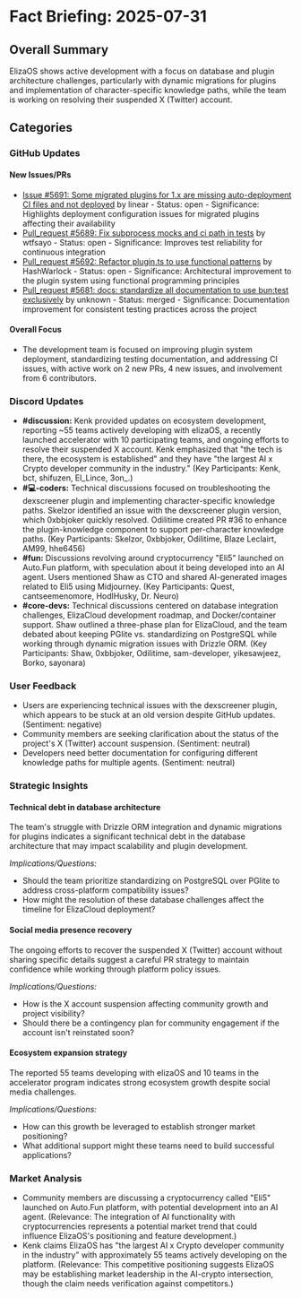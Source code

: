 # Fact Briefing: 2025-07-31

## Overall Summary
ElizaOS shows active development with a focus on database and plugin architecture challenges, particularly with dynamic migrations for plugins and implementation of character-specific knowledge paths, while the team is working on resolving their suspended X (Twitter) account.

## Categories

### GitHub Updates

#### New Issues/PRs
- [Issue #5691: Some migrated plugins for 1.x are missing auto-deployment CI files and not deployed](https://github.com/elizaOS/eliza/issues/5691) by linear - Status: open - Significance: Highlights deployment configuration issues for migrated plugins affecting their availability
- [Pull_request #5689: Fix subprocess mocks and ci path in tests](https://github.com/elizaOS/eliza/pull/5689) by wtfsayo - Status: open - Significance: Improves test reliability for continuous integration
- [Pull_request #5692: Refactor plugin.ts to use functional patterns](https://github.com/elizaOS/eliza/pull/5692) by HashWarlock - Status: open - Significance: Architectural improvement to the plugin system using functional programming principles
- [Pull_request #5681: docs: standardize all documentation to use bun:test exclusively](https://github.com/elizaOS/eliza/pull/5681) by unknown - Status: merged - Significance: Documentation improvement for consistent testing practices across the project

#### Overall Focus
- The development team is focused on improving plugin system deployment, standardizing testing documentation, and addressing CI issues, with active work on 2 new PRs, 4 new issues, and involvement from 6 contributors.

### Discord Updates
- **#discussion:** Kenk provided updates on ecosystem development, reporting ~55 teams actively developing with elizaOS, a recently launched accelerator with 10 participating teams, and ongoing efforts to resolve their suspended X account. Kenk emphasized that "the tech is there, the ecosystem is established" and they have "the largest AI x Crypto developer community in the industry." (Key Participants: Kenk, bct, shifuzen, El_Lince, 3on_.)
- **#💻-coders:** Technical discussions focused on troubleshooting the dexscreener plugin and implementing character-specific knowledge paths. Skelzor identified an issue with the dexscreener plugin version, which 0xbbjoker quickly resolved. Odilitime created PR #36 to enhance the plugin-knowledge component to support per-character knowledge paths. (Key Participants: Skelzor, 0xbbjoker, Odilitime, Blaze Leclairt, AM99, hhe6456)
- **#fun:** Discussions revolving around cryptocurrency "Eli5" launched on Auto.Fun platform, with speculation about it being developed into an AI agent. Users mentioned Shaw as CTO and shared AI-generated images related to Eli5 using Midjourney. (Key Participants: Quest, cantseemenomore, HodlHusky, Dr. Neuro)
- **#core-devs:** Technical discussions centered on database integration challenges, ElizaCloud development roadmap, and Docker/container support. Shaw outlined a three-phase plan for ElizaCloud, and the team debated about keeping PGlite vs. standardizing on PostgreSQL while working through dynamic migration issues with Drizzle ORM. (Key Participants: Shaw, 0xbbjoker, Odilitime, sam-developer, yikesawjeez, Borko, sayonara)

### User Feedback
- Users are experiencing technical issues with the dexscreener plugin, which appears to be stuck at an old version despite GitHub updates. (Sentiment: negative)
- Community members are seeking clarification about the status of the project's X (Twitter) account suspension. (Sentiment: neutral)
- Developers need better documentation for configuring different knowledge paths for multiple agents. (Sentiment: neutral)

### Strategic Insights

#### Technical debt in database architecture
The team's struggle with Drizzle ORM integration and dynamic migrations for plugins indicates a significant technical debt in the database architecture that may impact scalability and plugin development.

*Implications/Questions:*
  - Should the team prioritize standardizing on PostgreSQL over PGlite to address cross-platform compatibility issues?
  - How might the resolution of these database challenges affect the timeline for ElizaCloud deployment?

#### Social media presence recovery
The ongoing efforts to recover the suspended X (Twitter) account without sharing specific details suggest a careful PR strategy to maintain confidence while working through platform policy issues.

*Implications/Questions:*
  - How is the X account suspension affecting community growth and project visibility?
  - Should there be a contingency plan for community engagement if the account isn't reinstated soon?

#### Ecosystem expansion strategy
The reported 55 teams developing with elizaOS and 10 teams in the accelerator program indicates strong ecosystem growth despite social media challenges.

*Implications/Questions:*
  - How can this growth be leveraged to establish stronger market positioning?
  - What additional support might these teams need to build successful applications?

### Market Analysis
- Community members are discussing a cryptocurrency called "Eli5" launched on Auto.Fun platform, with potential development into an AI agent. (Relevance: The integration of AI functionality with cryptocurrencies represents a potential market trend that could influence ElizaOS's positioning and feature development.)
- Kenk claims ElizaOS has "the largest AI x Crypto developer community in the industry" with approximately 55 teams actively developing on the platform. (Relevance: This competitive positioning suggests ElizaOS may be establishing market leadership in the AI-crypto intersection, though the claim needs verification against competitors.)
